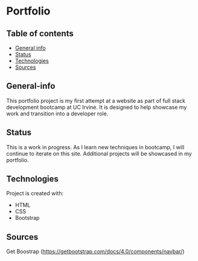 # Portfolio

## Table of contents
* [General info](#general-info)
* [Status](#status)
* [Technologies](#technologies)
* [Sources](#sources)

## General-info
This portfolio project is my first attempt at a website as part of full stack development bootcamp at UC Irvine. It is designed to help showcase my work and transition into a developer role. 

## Status
This is a work in progress. As I learn new techniques in bootcamp, I will continue to iterate on this site. Additional projects will be showcased in my portfolio.

## Technologies
Project is created with:
* HTML
* CSS
* Bootstrap

## Sources
Get Boostrap (https://getbootstrap.com/docs/4.0/components/navbar/)

